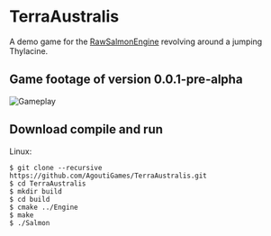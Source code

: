 # TerraAustralis
A demo game for the [RawSalmonEngine](https://github.com/AgoutiGames/RawSalmonEngine) revolving around a jumping Thylacine.

## Game footage of version 0.0.1-pre-alpha
![Gameplay](/essentials/showcase/gameplay.gif)

## Download compile and run
Linux:
    
    $ git clone --recursive https://github.com/AgoutiGames/TerraAustralis.git
    $ cd TerraAustralis
    $ mkdir build
    $ cd build
    $ cmake ../Engine
    $ make
    $ ./Salmon
